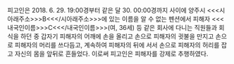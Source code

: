 피고인은 2018. 6. 29. 19:00경부터 같은 달 30. 00:00경까지 사이에 양주시 <<<시아래주소>>>B<<</시아래주소>>>에 있는 이름을 알 수 없는 펜션에서 피해자 <<<내국인이름>>>C<<</내국인이름>>>(여, 36세) 등 같은 회사에 다니는 직원들과 회식을 하던 중 갑자기 피해자의 어깨에 손을 올리고 손으로 피해자의 귓불을 만지고 손으로 피해자의 머리를 쓰다듬고, 계속하여 피해자의 뒤에 서서 손으로 피해자의 허리를 잡고 자신의 몸을 앞뒤로 흔들었다.
이로써 피고인은 피해자를 강제로 추행하였다.

